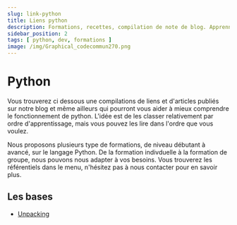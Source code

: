 ```yaml
---
slug: link-python
title: Liens python
description: Formations, recettes, compilation de note de blog. Apprennez Python !
sidebar_position: 2
tags: [ python, dev, formations ]
image: /img/Graphical_codecommun270.png
---
```


# Python

Vous trouverez ci dessous une compilations de liens et d'articles publiés sur notre blog et même ailleurs qui pourront
vous aider à mieux comprendre le fonctionnement de python. L'idée est de les classer relativement par ordre d'apprentissage, mais vous pouvez les lire
dans l'ordre que vous voulez.

Nous proposons plusieurs type de formations, de niveau débutant à avancé, sur le langage Python. De la formation
indivduelle à la formation de groupe, nous pouvons nous adapter à vos besoins. Vous trouverez les référentiels dans le menu, n'hésitez pas à nous contacter pour en
savoir plus.

## Les bases

- [Unpacking](/blog/python-unpacking)